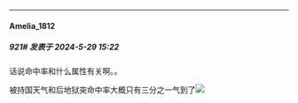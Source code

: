 ﻿
*****

####  Amelia_1812  
##### 921#       发表于 2024-5-29 15:22

话说命中率和什么属性有关啊。。

被持国天气和后地狱突命中率大概只有三分之一气到了<img src="https://static.saraba1st.com/image/smiley/face2017/001.png" referrerpolicy="no-referrer">

